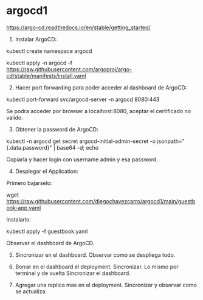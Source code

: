 # argocd1
https://argo-cd.readthedocs.io/en/stable/getting_started/

1. Instalar ArgoCD:

kubectl create namespace argocd

kubectl apply -n argocd -f https://raw.githubusercontent.com/argoproj/argo-cd/stable/manifests/install.yaml

2. Hacer port forwarding para poder acceder al dashboard de ArgoCD:

kubectl port-forward svc/argocd-server -n argocd 8080:443

Se podra acceder por browser a localhost:8080, aceptar el certificado no valido.

3. Obtener la password de ArgoCD:

kubectl -n argocd get secret argocd-initial-admin-secret -o jsonpath="{.data.password}" | base64 -d; echo

Copiarla y hacer login con username admin y esa password.

4. Desplegar el Application:

Primero bajarselo:

wget https://raw.githubusercontent.com/diegochavezcarro/argocd1/main/guestbook-app.yaml

Instalarlo:

kubectl apply -f guestbook.yaml

Observar el dashboard de ArgoCD.

5. Sincronizar en el dashboard. Observar como se despliega todo.

6. Borrar en el dashboard el deployment. Sincronizar. Lo mismo por terminal y de vuelta Sincronizar
el dashboard.

7. Agregar una replica mas en el deployment. Sincronizar y observar como se actualiza.


